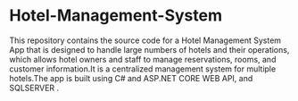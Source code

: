 # Hotel-Management-System
This repository contains the source code for a Hotel Management System App that is designed to handle large numbers of hotels and their operations, which allows hotel owners and staff to manage reservations, rooms, and customer information.It is a centralized management system for multiple hotels.The app is built using C# and ASP.NET CORE WEB API, and SQLSERVER .
